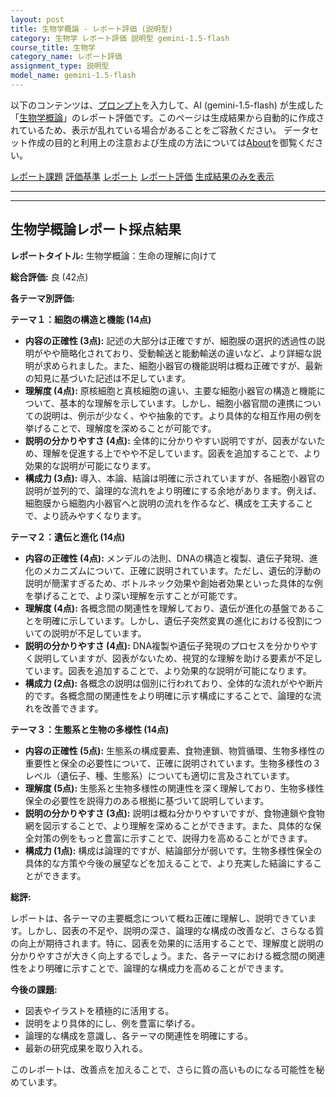 ```yaml
---
layout: post
title: 生物学概論 - レポート評価 (説明型)
category: 生物学 レポート評価 説明型 gemini-1.5-flash
course_title: 生物学
category_name: レポート評価
assignment_type: 説明型
model_name: gemini-1.5-flash
---
```


以下のコンテンツは、[プロンプト](https://github.com/takedatoshiyuki/synthetic_assignments/tree/main/generated/生物学/gemini-1.5-flash/prompt_レポート評価-説明型.md)を入力して、AI (gemini-1.5-flash) が生成した「[生物学概論](/contents/生物学/)」のレポート評価です。このページは生成結果から自動的に作成されているため、表示が乱れている場合があることをご容赦ください。
データセット作成の目的と利用上の注意および生成の方法については[About](/About)を御覧ください。

[レポート課題](../レポート課題-説明型)
[評価基準](../評価基準-説明型)
[レポート](../レポート-説明型)
[レポート評価](../レポート評価-説明型)
[生成結果のみを表示](https://github.com/takedatoshiyuki/synthetic_assignments/tree/main/generated/生物学/gemini-1.5-flash/レポート評価-説明型.md)
  

***
***
  
## 生物学概論レポート採点結果

**レポートタイトル:** 生物学概論：生命の理解に向けて

**総合評価:** 良 (42点)


**各テーマ別評価:**

**テーマ１：細胞の構造と機能 (14点)**

* **内容の正確性 (3点):**  記述の大部分は正確ですが、細胞膜の選択的透過性の説明がやや簡略化されており、受動輸送と能動輸送の違いなど、より詳細な説明が求められました。また、細胞小器官の機能説明は概ね正確ですが、最新の知見に基づいた記述は不足しています。
* **理解度 (4点):** 原核細胞と真核細胞の違い、主要な細胞小器官の構造と機能について、基本的な理解を示しています。しかし、細胞小器官間の連携についての説明は、例示が少なく、やや抽象的です。より具体的な相互作用の例を挙げることで、理解度を深めることが可能です。
* **説明の分かりやすさ (4点):** 全体的に分かりやすい説明ですが、図表がないため、理解を促進する上でやや不足しています。図表を追加することで、より効果的な説明が可能になります。
* **構成力 (3点):** 導入、本論、結論は明確に示されていますが、各細胞小器官の説明が並列的で、論理的な流れをより明確にする余地があります。例えば、細胞膜から細胞内小器官へと説明の流れを作るなど、構成を工夫することで、より読みやすくなります。


**テーマ２：遺伝と進化 (14点)**

* **内容の正確性 (4点):** メンデルの法則、DNAの構造と複製、遺伝子発現、進化のメカニズムについて、正確に説明されています。ただし、遺伝的浮動の説明が簡潔すぎるため、ボトルネック効果や創始者効果といった具体的な例を挙げることで、より深い理解を示すことが可能です。
* **理解度 (4点):** 各概念間の関連性を理解しており、遺伝が進化の基盤であることを明確に示しています。しかし、遺伝子突然変異の進化における役割についての説明が不足しています。
* **説明の分かりやすさ (4点):** DNA複製や遺伝子発現のプロセスを分かりやすく説明していますが、図表がないため、視覚的な理解を助ける要素が不足しています。図表を追加することで、より効果的な説明が可能になります。
* **構成力 (2点):** 各概念の説明は個別に行われており、全体的な流れがやや断片的です。各概念間の関連性をより明確に示す構成にすることで、論理的な流れを改善できます。


**テーマ３：生態系と生物の多様性 (14点)**

* **内容の正確性 (5点):** 生態系の構成要素、食物連鎖、物質循環、生物多様性の重要性と保全の必要性について、正確に説明されています。生物多様性の３レベル（遺伝子、種、生態系）についても適切に言及されています。
* **理解度 (5点):** 生態系と生物多様性の関連性を深く理解しており、生物多様性保全の必要性を説得力のある根拠に基づいて説明しています。
* **説明の分かりやすさ (3点):** 説明は概ね分かりやすいですが、食物連鎖や食物網を図示することで、より理解を深めることができます。また、具体的な保全対策の例をもっと豊富に示すことで、説得力を高めることができます。
* **構成力 (1点):** 構成は論理的ですが、結論部分が弱いです。生物多様性保全の具体的な方策や今後の展望などを加えることで、より充実した結論にすることができます。


**総評:**

レポートは、各テーマの主要概念について概ね正確に理解し、説明できています。しかし、図表の不足や、説明の深さ、論理的な構成の改善など、さらなる質の向上が期待されます。特に、図表を効果的に活用することで、理解度と説明の分かりやすさが大きく向上するでしょう。また、各テーマにおける概念間の関連性をより明確に示すことで、論理的な構成力を高めることができます。


**今後の課題:**

* 図表やイラストを積極的に活用する。
* 説明をより具体的にし、例を豊富に挙げる。
* 論理的な構成を意識し、各テーマの関連性を明確にする。
* 最新の研究成果を取り入れる。


このレポートは、改善点を加えることで、さらに質の高いものになる可能性を秘めています。
